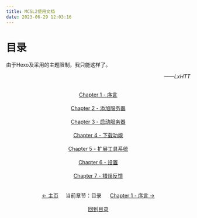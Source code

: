 ```yaml
---
title: MCSL2使用文档
date: 2023-06-29 12:03:16
---
```

# 目录
由于Hexo及采用的主题限制，我只能这样了。 <p align="right"><i>——LxHTT</i></p>

<div>
    <center>
        <br><a href="/MCSL2Guide/Chapter-1">Chapter 1 - 序言</a>
        <br><br><a href="/MCSL2Guide/Chapter-2">Chapter 2 - 添加服务器</a>
        <br><br><a href="/MCSL2Guide/Chapter-3">Chapter 3 - 启动服务器</a>
        <br><br><a href="/MCSL2Guide/Chapter-4">Chapter 4 - 下载功能</a>
        <br><br><a href="/MCSL2Guide/Chapter-5">Chapter 5 - 扩展工具系统</a>
        <br><br><a href="/MCSL2Guide/Chapter-6">Chapter 6 - 设置</a>
        <br><br><a href="/MCSL2Guide/Chapter-7">Chapter 7 - 错误反馈</a>
    </center>
</div>

<div>
    <center>
        <br><br>
        <a href="/">← 主页</a>&nbsp;&nbsp;&nbsp;&nbsp;&nbsp;当前章节：目录&nbsp;&nbsp;&nbsp;&nbsp;&nbsp;
        <a href="/MCSL2Guide/Chapter-1">Chapter 1 - 序言 →</a>
        <br><br><a href="/MCSL2Guide">回到目录</a>
    </center>
</div>